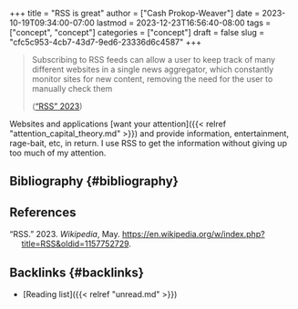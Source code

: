 +++
title = "RSS is great"
author = ["Cash Prokop-Weaver"]
date = 2023-10-19T09:34:00-07:00
lastmod = 2023-12-23T16:56:40-08:00
tags = ["concept", "concept"]
categories = ["concept"]
draft = false
slug = "cfc5c953-4cb7-43d7-9ed6-23336d6c4587"
+++

> Subscribing to RSS feeds can allow a user to keep track of many different websites in a single news aggregator, which constantly monitor sites for new content, removing the need for the user to manually check them
>
> (<a href="#citeproc_bib_item_1">“RSS” 2023</a>)

Websites and applications [want your attention]({{< relref "attention_capital_theory.md" >}}) and provide information, entertainment, rage-bait, etc, in return. I use RSS to get the information without giving up too much of my attention.


## Bibliography {#bibliography}

## References

<style>.csl-entry{text-indent: -1.5em; margin-left: 1.5em;}</style><div class="csl-bib-body">
  <div class="csl-entry"><a id="citeproc_bib_item_1"></a>“RSS.” 2023. <i>Wikipedia</i>, May. <a href="https://en.wikipedia.org/w/index.php?title=RSS&oldid=1157752729">https://en.wikipedia.org/w/index.php?title=RSS&#38;oldid=1157752729</a>.</div>
</div>



## Backlinks {#backlinks}

-   [Reading list]({{< relref "unread.md" >}})
